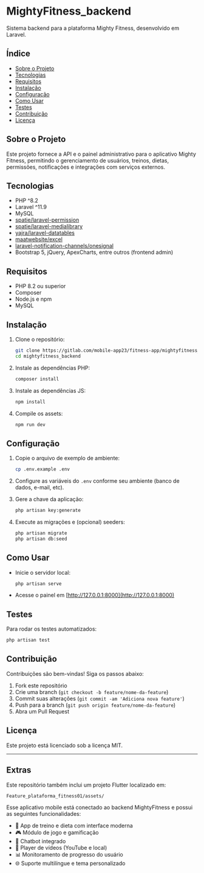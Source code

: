 # MightyFitness_backend

Sistema backend para a plataforma Mighty Fitness, desenvolvido em Laravel.

## Índice

- [Sobre o Projeto](#sobre-o-projeto)
- [Tecnologias](#tecnologias)
- [Requisitos](#requisitos)
- [Instalação](#instalação)
- [Configuração](#configuração)
- [Como Usar](#como-usar)
- [Testes](#testes)
- [Contribuição](#contribuição)
- [Licença](#licença)

## Sobre o Projeto

Este projeto fornece a API e o painel administrativo para o aplicativo Mighty Fitness, permitindo o gerenciamento de usuários, treinos, dietas, permissões, notificações e integrações com serviços externos.

## Tecnologias

- PHP ^8.2
- Laravel ^11.9
- MySQL
- [spatie/laravel-permission](https://github.com/spatie/laravel-permission)
- [spatie/laravel-medialibrary](https://github.com/spatie/laravel-medialibrary)
- [yajra/laravel-datatables](https://github.com/yajra/laravel-datatables)
- [maatwebsite/excel](https://github.com/Maatwebsite/Laravel-Excel)
- [laravel-notification-channels/onesignal](https://github.com/laravel-notification-channels/onesignal)
- Bootstrap 5, jQuery, ApexCharts, entre outros (frontend admin)

## Requisitos

- PHP 8.2 ou superior
- Composer
- Node.js e npm
- MySQL

## Instalação

1. Clone o repositório:
   ```sh
   git clone https://gitlab.com/mobile-app23/fitness-app/mightyfitness_backend.git
   cd mightyfitness_backend
   ```

2. Instale as dependências PHP:
   ```sh
   composer install
   ```

3. Instale as dependências JS:
   ```sh
   npm install
   ```

4. Compile os assets:
   ```sh
   npm run dev
   ```

## Configuração

1. Copie o arquivo de exemplo de ambiente:
   ```sh
   cp .env.example .env
   ```

2. Configure as variáveis do `.env` conforme seu ambiente (banco de dados, e-mail, etc).

3. Gere a chave da aplicação:
   ```sh
   php artisan key:generate
   ```

4. Execute as migrações e (opcional) seeders:
   ```sh
   php artisan migrate
   php artisan db:seed
   ```

## Como Usar

- Inicie o servidor local:
  ```sh
  php artisan serve
  ```
- Acesse o painel em [http://127.0.0.1:8000](http://127.0.0.1:8000)

## Testes

Para rodar os testes automatizados:
```sh
php artisan test
```

## Contribuição

Contribuições são bem-vindas! Siga os passos abaixo:

1. Fork este repositório
2. Crie uma branch (`git checkout -b feature/nome-da-feature`)
3. Commit suas alterações (`git commit -am 'Adiciona nova feature'`)
4. Push para a branch (`git push origin feature/nome-da-feature`)
5. Abra um Pull Request

## Licença

Este projeto está licenciado sob a licença MIT.

---

## Extras

Este repositório também inclui um projeto Flutter localizado em:

```
Feature_plataforma_fitness01/assets/
```

Esse aplicativo mobile está conectado ao backend MightyFitness e possui as seguintes funcionalidades:

- 📱 App de treino e dieta com interface moderna
- 🎮 Módulo de jogo e gamificação
- 💬 Chatbot integrado
- 🎥 Player de vídeos (YouTube e local)
- 📊 Monitoramento de progresso do usuário
- 🌐 Suporte multilíngue e tema personalizado
